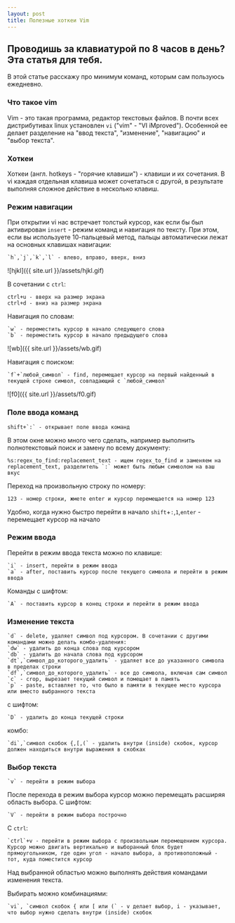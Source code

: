 ```yaml
---
layout: post
title: Полезные хоткеи Vim 
---
```


## Проводишь за клавиатурой по 8 часов в день? Эта статья для тебя. 
В этой статье расскажу про минимум команд, которым сам пользуюсь ежедневно.

### Что такое vim
Vim - это такая программа, редактор текстовых файлов. В почти всех дистрибутивах linux установлен `vi` ("vim" - "VI iMproved"). Особенной ее делает разделение на 
"ввод текста", "изменение", "навигацию" и "выбор текста".

### Хоткеи
Хоткеи (англ. hotkeys - "горячие клавиши") - клавиши и их сочетания. В vi каждая отдельная клавиша может сочетаться с другой, в результате выполняя сложное действие в несколько клавиш.

### Режим навигации
При открытии vi нас встречает толстый курсор, как если бы был активирован `insert` - режим команд и навигация по тексту. При этом, если вы используете 10-пальцевый метод, пальцы автоматически лежат на основных клавишах навигации:
```
`h`,`j`,`k`,`l` - влево, вправо, вверх, вниз
```
![hjkl]({{ site.url }}/assets/hjkl.gif)

В сочетании с `ctrl`:
```
ctrl+u - вверх на размер экрана
ctrl+d - вниз на размер экрана
```
Навигация по словам:
```
`w` - переместить курсор в начало следующего слова
`b` - переместить курсор в начало предыдущего слова
```
![wb]({{ site.url }}/assets/wb.gif)

Навигация с поиском:
```
`f`+`любой_символ` - find, перемещает курсор на первый найденный в текущей строке символ, совпадающий с `любой_символ` 
```
![f0]({{ site.url }}/assets/f0.gif)

### Поле ввода команд

```
shift+`:` - открывает поле ввода команд
```
В этом окне можно много чего сделать, например выполнить полнотекстовый поиск и замену по всему документу:
```
%s:regex_to_find:replacement_text - ищем regex_to_find и заменяем на replacement_text, разделитель `:` может быть любым символом на ваш вкус
```
Переход на произвольную строку по номеру:
```
123 - номер строки, жмете enter и курсор перемещается на номер 123
```
Удобно, когда нужно быстро перейти в начало `shift`+`:`,`1`,`enter` - перемещает курсор на начало

### Режим ввода
Перейти в режим ввода текста можно по клавише:
```
`i` - insert, перейти в режим ввода
`a` - after, поставить курсор после текущего символа и перейти в режим ввода
```
Команды с шифтом:
```
`A` - поставить курсор в конец строки и перейти в режим ввода
```

### Изменение текста
```
`d` - delete, удаляет символ под курсором. В сочетании с другими командами можно делать комбо-удаления:
`dw` - удалить до конца слова под курсором
`db` - удалить до начала слова под курсором
`dt`,`символ_до_которого_удалить` - удаляет все до указанного символа в пределах строки
`df`,`символ_до_которого_удалить` - все до символа, включая сам символ
`c` - crop, вырезает текущий символ и помещает в память
`p` - paste, вставляет то, что было в памяти в текущее место курсора или вместо выбранного текста
```
с шифтом:
```
`D` - удалить до конца текущей строки
```
комбо:
```
`di`,`символ скобок {,[,(` - удалить внутри (inside) скобок, курсор должен находиться внутри выражения в скобках
```

### Выбор текста
```
`v` - перейти в режим выбора
```
После перехода в режим выбора курсор можно перемещать расширяя область выбора.
С шифтом:
```
`V` - перейти в режим выбора построчно
```
C `ctrl`:
```
`ctrl`+v - перейти в режим выбора с произвольным перемещением курсора. Курсор можно двигать вертикально и выборанный блок будет прямоугольником, где один угол - начало выбора, а противоположный - тот, куда поместится курсор
```
Над выбранной областью можно выполнять действия командами изменения текста.

Выбирать можно комбинациями:
```
`vi`, `символ скобок { или [ или (` - v делает выбор, i - указывает, что выбор нужно сделать внутри (inside) скобок
```

